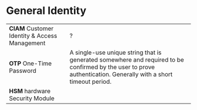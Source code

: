 # General Identity

|  |  |
| :--- | :--- |
| **CIAM** Customer Identity & Access Management | ? |
| **OTP** One-Time Password | A single-use unique string that is generated somewhere and required to be confirmed by the user to prove authentication. Generally with a short timeout period. |
| **HSM** hardware Security Module |  |



